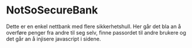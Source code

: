 # NotSoSecureBank
Dette er en enkel nettbank med flere sikkerhetshull.
Her går det bla an å overføre penger fra andre til seg selv, finne passordet til andre brukere og det går an å injisere javascript i sidene.

